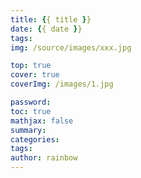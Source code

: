 ```yaml
---
title: {{ title }}
date: {{ date }}
tags:
img: /source/images/xxx.jpg

top: true
cover: true
coverImg: /images/1.jpg

password: 
toc: true
mathjax: false
summary: 
categories: 
tags:
author: rainbow
---
```

